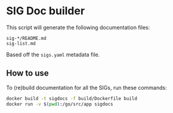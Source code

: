 # SIG Doc builder

This script will generate the following documentation files:

```
sig-*/README.md
sig-list.md
```

Based off the `sigs.yaml` metadata file.

## How to use

To (re)build documentation for all the SIGs, run these commands:

```bash
docker build -t sigdocs -f build/Dockerfile build
docker run -v $(pwd):/go/src/app sigdocs
```
